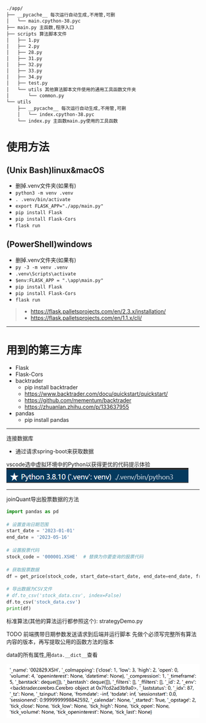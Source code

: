 ```
./app/
├── __pycache__ 每次运行自动生成,不用管,可删
│   └── main.cpython-38.pyc 
├── main.py 主函数,程序入口
├── scripts 算法脚本文件
│   ├── 1.py 
│   ├── 2.py
│   ├── 28.py
│   ├── 31.py
│   ├── 32.py
│   ├── 33.py
│   ├── 34.py
│   ├── test.py
│   └── utils 其他算法脚本文件使用的通用工具函数文件夹
│       └── common.py 
└── utils
    ├── __pycache__ 每次运行自动生成,不用管,可删
    │   └── index.cpython-38.pyc 
    └── index.py 主函数main.py使用的工具函数
```

# 使用方法
## (Unix Bash)linux&macOS
* 删掉.venv文件夹(如果有)
* `python3 -m venv .venv`
* `. .venv/bin/activate`
* `export FLASK_APP="./app/main.py"`
* `pip install Flask`
* `pip install Flask-Cors`
* `flask run`
## (PowerShell)windows
* 删掉.venv文件夹(如果有)
* `py -3 -m venv .venv`
* `.venv\Scripts\activate`
* `$env:FLASK_APP = ".\app\main.py"`
* `pip install Flask`
* `pip install Flask-Cors`
* `flask run`
  

> * https://flask.palletsprojects.com/en/2.3.x/installation/
> * https://flask.palletsprojects.com/en/1.1.x/cli/

---
# 用到的第三方库
* Flask
* Flask-Cors
* backtrader
  * pip install backtrader
  * https://www.backtrader.com/docu/quickstart/quickstart/
  * https://github.com/mementum/backtrader
  * https://zhuanlan.zhihu.com/p/133637955
* pandas
  * pip install pandas

---



连接数据库
* 通过请求spring-boot来获取数据

vscode选中虚拟环境中的Python以获得更优的代码提示体验
![](docs/images/2023-05-09-11-28-06.png)

---
joinQuant导出股票数据的方法
```python
import pandas as pd

# 设置查询日期范围
start_date = '2023-01-01'
end_date = '2023-05-16'

# 设置股票代码
stock_code = '000001.XSHE'  # 替换为你要查询的股票代码

# 获取股票数据
df = get_price(stock_code, start_date=start_date, end_date=end_date, frequency='daily')

# 导出数据为CSV文件
# df.to_csv('stock_data.csv', index=False)
df.to_csv('stock_data.csv')
print(df)
```

标准算法(其他的算法运行都参照这个): strategyDemo.py




TODO
前端携带日期参数发送请求到后端并运行脚本
先做个必须写完整所有算法内容的版本，再写提取公用的函数方法的版本


data的所有属性,用`data.__dict__`查看


![](docs/images/2023-05-17-10-28-33.png)